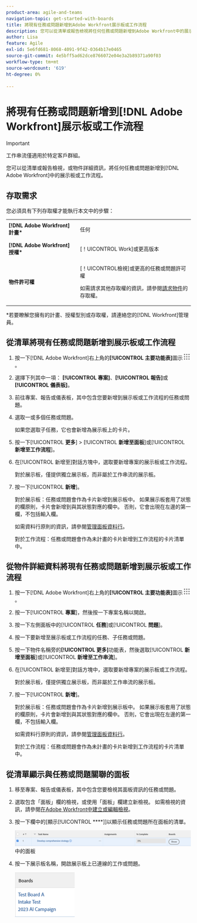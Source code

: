 ```yaml
---
product-area: agile-and-teams
navigation-topic: get-started-with-boards
title: 將現有任務或問題新增到Adobe Workfront展示板或工作流程
description: 您可以從清單或報告檢視將任何任務或問題新增到Adobe Workfront中的展示板。
author: Lisa
feature: Agile
exl-id: 5e6fd681-8068-4091-9f42-0364b17e0465
source-git-commit: 4e5bff5ad62dce8766072e04e3a2b89371a90f03
workflow-type: tm+mt
source-wordcount: '619'
ht-degree: 0%

---
```


# 將現有任務或問題新增到[!DNL Adobe Workfront]展示板或工作流程

>[!IMPORTANT]
>
>工作串流僅適用於特定客戶群組。

您可以從清單或報告檢視，或物件詳細資訊，將任何任務或問題新增到[!DNL Adobe Workfront]中的展示板或工作流程。

## 存取需求

您必須具有下列存取權才能執行本文中的步驟：

<table style="table-layout:auto">
 <col>
 <col>
 <tbody>
  <tr>
   <td role="rowheader"><strong>[!DNL Adobe Workfront] 計畫*</strong></td>
   <td> <p>任何</p> </td>
  </tr>
  <tr>
   <td role="rowheader"><strong>[!DNL Adobe Workfront] 授權*</strong></td>
   <td> <p>[！UICONTROL Work]或更高版本</p> </td>
  </tr>
  <tr>
   <td role="rowheader"><strong>物件許可權</strong></td>
   <td> <p>[！UICONTROL檢視]或更高的任務或問題許可權</p> <p>如需請求其他存取權的資訊，請參閱<a href="/help/quicksilver/workfront-basics/grant-and-request-access-to-objects/request-access.md" class="MCXref xref">請求物件</a>的存取權。</p> </td>
  </tr>
 </tbody>
</table>

&#42;若要瞭解您擁有的計畫、授權型別或存取權，請連絡您的[!DNL Workfront]管理員。

## 從清單將現有任務或問題新增到展示板或工作流程

1. 按一下[!DNL Adobe Workfront]右上角的&#x200B;**[!UICONTROL 主要功能表]**&#x200B;圖示![](assets/main-menu-icon.png)。
1. 選擇下列其中一項： **[!UICONTROL 專案]**、**[!UICONTROL 報告]**&#x200B;或&#x200B;**[!UICONTROL 儀表板]**。
1. 前往專案、報告或儀表板，其中包含您要新增到展示板或工作流程的任務或問題。
1. 選取一或多個任務或問題。

   如果您選取子任務，它也會新增為展示板上的卡片。

1. 按一下&#x200B;[!UICONTROL **更多**] > [!UICONTROL **新增至面板**]&#x200B;或&#x200B;[!UICONTROL **新增至工作流程**]。
1. 在[!UICONTROL 新增至]對話方塊中，選取要新增專案的展示板或工作流程。

   對於展示板，僅提供獨立展示板，而非屬於工作串流的展示板。

1. 按一下&#x200B;[!UICONTROL **新增**]。

   對於展示板：任務或問題會作為卡片新增到展示板中。 如果展示板套用了狀態的欄原則，卡片會新增到與其狀態對應的欄中。 否則，它會出現在左邊的第一欄，不包括輸入欄。

   如需資料行原則的資訊，請參閱[管理面板資料行](/help/quicksilver/agile/get-started-with-boards/manage-board-columns.md)。

   對於工作流程：任務或問題會作為未計畫的卡片新增到工作流程的卡片清單中。

## 從物件詳細資料將現有任務或問題新增到展示板或工作流程

1. 按一下[!DNL Adobe Workfront]右上角的&#x200B;**[!UICONTROL 主要功能表]**&#x200B;圖示![](assets/main-menu-icon.png)。
1. 按一下&#x200B;[!UICONTROL **專案**]，然後按一下專案名稱以開啟。
1. 按一下左側面板中的&#x200B;[!UICONTROL **任務**]&#x200B;或&#x200B;[!UICONTROL **問題**]。
1. 按一下要新增至展示板或工作流程的任務、子任務或問題。
1. 按一下物件名稱旁的&#x200B;**[!UICONTROL 更多]**&#x200B;功能表，然後選取&#x200B;[!UICONTROL **新增至面板**]&#x200B;或&#x200B;[!UICONTROL **新增至工作串流**]。
1. 在[!UICONTROL 新增至]對話方塊中，選取要新增專案的展示板或工作流程。

   對於展示板，僅提供獨立展示板，而非屬於工作串流的展示板。

1. 按一下&#x200B;[!UICONTROL **新增**]。

   對於展示板：任務或問題會作為卡片新增到展示板中。 如果展示板套用了狀態的欄原則，卡片會新增到與其狀態對應的欄中。 否則，它會出現在左邊的第一欄，不包括輸入欄。

   如需資料行原則的資訊，請參閱[管理面板資料行](/help/quicksilver/agile/get-started-with-boards/manage-board-columns.md)。

   對於工作流程：任務或問題會作為未計畫的卡片新增到工作流程的卡片清單中。

## 從清單顯示與任務或問題關聯的面板

1. 移至專案、報告或儀表板，其中包含您要檢視其面板資訊的任務或問題。
1. 選取包含「面板」欄的檢視，或使用「面板」欄建立新檢視。
如需檢視的資訊，請參閱[在Adobe Workfront中建立或編輯檢視](/help/quicksilver/reports-and-dashboards/reports/reporting-elements/create-edit-views.md)。
1. 按一下欄中的[顯示&#x200B;[!UICONTROL ****]]以顯示任務或問題所在面板的清單。

   ![顯示欄](assets/show-boards-in-column.png)中的面板

1. 按一下展示板名稱，開啟展示板上已連線的工作或問題。

   ![選取展示板](assets/select-board-in-column.png)
